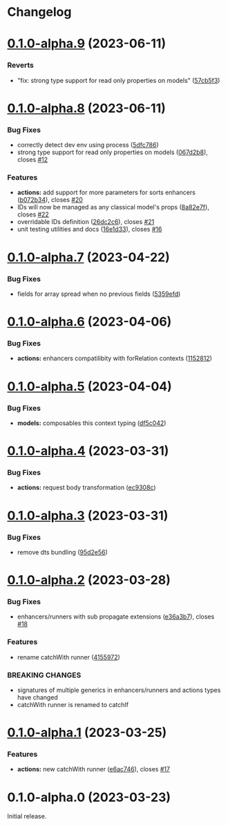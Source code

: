 # Changelog

# [0.1.0-alpha.9](https://github.com/paul-thebaud/foscia/compare/v0.1.0-alpha.8...v0.1.0-alpha.9) (2023-06-11)


### Reverts

* "fix: strong type support for read only properties on models" ([57cb5f3](https://github.com/paul-thebaud/foscia/commit/57cb5f36caee6534650c727bf57290708476f731))

# [0.1.0-alpha.8](https://github.com/paul-thebaud/foscia/compare/v0.1.0-alpha.7...v0.1.0-alpha.8) (2023-06-11)


### Bug Fixes

* correctly detect dev env using process ([5dfc786](https://github.com/paul-thebaud/foscia/commit/5dfc78682845a43f346889c0f5bc3e122f7bc600))
* strong type support for read only properties on models ([067d2b8](https://github.com/paul-thebaud/foscia/commit/067d2b83a0f800d1c14acc3116e562b6b77e81fc)), closes [#12](https://github.com/paul-thebaud/foscia/issues/12)


### Features

* **actions:** add support for more parameters for sorts enhancers ([b072b34](https://github.com/paul-thebaud/foscia/commit/b072b3468439bf74ab826f6fd7e5f0e50566fc1a)), closes [#20](https://github.com/paul-thebaud/foscia/issues/20)
* IDs will now be managed as any classical model's props ([8a82e7f](https://github.com/paul-thebaud/foscia/commit/8a82e7fdf970e3626df1832b2c20e11f647e02a6)), closes [#22](https://github.com/paul-thebaud/foscia/issues/22)
* overridable IDs definition ([26dc2c6](https://github.com/paul-thebaud/foscia/commit/26dc2c644325f047865d930ef6ffef2157cf41e5)), closes [#21](https://github.com/paul-thebaud/foscia/issues/21)
* unit testing utilities and docs ([16e1d33](https://github.com/paul-thebaud/foscia/commit/16e1d33a1c2317eb1153a616c72f5fa98b2fa236)), closes [#16](https://github.com/paul-thebaud/foscia/issues/16)

# [0.1.0-alpha.7](https://github.com/paul-thebaud/foscia/compare/v0.1.0-alpha.6...v0.1.0-alpha.7) (2023-04-22)


### Bug Fixes

* fields for array spread when no previous fields ([5359efd](https://github.com/paul-thebaud/foscia/commit/5359efd4e0170ebba1dd97dbaeae506411613bc7))

# [0.1.0-alpha.6](https://github.com/paul-thebaud/foscia/compare/v0.1.0-alpha.5...v0.1.0-alpha.6) (2023-04-06)


### Bug Fixes

* **actions:** enhancers compatilibity with forRelation contexts ([1152812](https://github.com/paul-thebaud/foscia/commit/1152812305158f3a9fc9f4263abb4b2f9ed5bad1))

# [0.1.0-alpha.5](https://github.com/paul-thebaud/foscia/compare/v0.1.0-alpha.4...v0.1.0-alpha.5) (2023-04-04)


### Bug Fixes

* **models:** composables this context typing ([df5c042](https://github.com/paul-thebaud/foscia/commit/df5c0426689dddaabc7a9323fa814b43ba6ac037))

# [0.1.0-alpha.4](https://github.com/paul-thebaud/foscia/compare/v0.1.0-alpha.3...v0.1.0-alpha.4) (2023-03-31)


### Bug Fixes

* **actions:** request body transformation ([ec9308c](https://github.com/paul-thebaud/foscia/commit/ec9308c5f12be9e1e0cf1b973fd786fb56fdc928))

# [0.1.0-alpha.3](https://github.com/paul-thebaud/foscia/compare/v0.1.0-alpha.2...v0.1.0-alpha.3) (2023-03-31)


### Bug Fixes

* remove dts bundling ([95d2e56](https://github.com/paul-thebaud/foscia/commit/95d2e56c024719748654be3c3ccfade3d43233f3))

# [0.1.0-alpha.2](https://github.com/paul-thebaud/foscia/compare/v0.1.0-alpha.1...v0.1.0-alpha.2) (2023-03-28)


### Bug Fixes

* enhancers/runners with sub propagate extensions ([e36a3b7](https://github.com/paul-thebaud/foscia/commit/e36a3b7634547ba813ad343d2f90975224fc622f)), closes [#18](https://github.com/paul-thebaud/foscia/issues/18)


### Features

* rename catchWith runner ([4155972](https://github.com/paul-thebaud/foscia/commit/41559729854fa918da6ba1f74a920e4c7d0a1a55))


### BREAKING CHANGES

* signatures of multiple generics in enhancers/runners and actions types have changed
* catchWith runner is renamed to catchIf

# [0.1.0-alpha.1](https://github.com/paul-thebaud/foscia/compare/v0.1.0-alpha.0...v0.1.0-alpha.1) (2023-03-25)


### Features

* **actions:** new catchWith runner ([e6ac746](https://github.com/paul-thebaud/foscia/commit/e6ac74660e52c2e045cc438705c633e04ace56f8)), closes [#17](https://github.com/paul-thebaud/foscia/issues/17)

# 0.1.0-alpha.0 (2023-03-23)

Initial release.